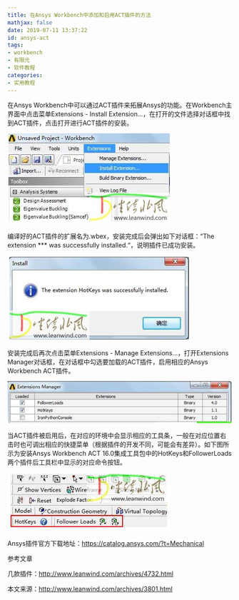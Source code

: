 ```yaml
---
title: 在Ansys Workbench中添加和启用ACT插件的方法
mathjax: false
date: 2019-07-11 13:37:22
id: ansys-act
tags:
- workbench
- 有限元
- 软件教程
categories:
- 实用教程
---
```


在Ansys Workbench中可以通过ACT插件来拓展Ansys的功能。在Workbench主界面中点击菜单Extensions - Install Extension...，在打开的文件选择对话框中找到ACT插件，点击打开进行ACT插件的安装。

<!---more--->

![](https://raw.githubusercontent.com/zzhm/zzhm.github.io/images/hexo/20210506134059.png)

编译好的ACT插件的扩展名为.wbex，安装完成后会弹出如下对话框：“The extension *** was successfully installed.“，说明插件已成功安装。

![](https://raw.githubusercontent.com/zzhm/zzhm.github.io/images/hexo/20210506134057.png)

安装完成后再次点击菜单Extensions - Manage Extensions...，打开Extensions Manager对话框，在对话框中勾选要加载的ACT插件，启用相应的Ansys Workbench ACT插件。

![](https://raw.githubusercontent.com/zzhm/zzhm.github.io/images/hexo/20210506134054.png)

当ACT插件被启用后，在对应的环境中会显示相应的工具条，一般在对应位置右击时也可调出相应的快捷菜单（根据插件的开发不同，可能会有差异）。如下图所示为安装Ansys  Workbench ACT 16.0集成工具包中的HotKeys和FollowerLoads两个插件后工具栏中显示的对应命令按钮。

![](https://raw.githubusercontent.com/zzhm/zzhm.github.io/images/hexo/20210506134052.png)

Ansys插件官方下载地址：https://catalog.ansys.com/?t=Mechanical

参考文章

几款插件：http://www.leanwind.com/archives/4732.html

本文来源：http://www.leanwind.com/archives/3801.html